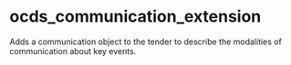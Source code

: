 # ocds_communication_extension
Adds a communication object to the tender to describe the modalities of communication about key events.
